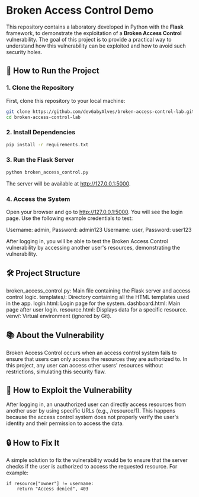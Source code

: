 # Broken Access Control Demo

This repository contains a laboratory developed in Python with the **Flask** framework, to demonstrate the exploitation of a **Broken Access Control** vulnerability. The goal of this project is to provide a practical way to understand how this vulnerability can be exploited and how to avoid such security holes.

## 🚀 How to Run the Project

### 1. Clone the Repository

First, clone this repository to your local machine:

```bash
git clone https://github.com/devGabyAlves/broken-access-control-lab.git
cd broken-access-control-lab 
```

### 2. Install Dependencies
```bash
pip install -r requirements.txt
```

### 3. Run the Flask Server
```bash
python broken_access_control.py
```

The server will be available at http://127.0.0.1:5000.

### 4. Access the System
Open your browser and go to http://127.0.0.1:5000. You will see the login page. Use the following example credentials to test:

Username: admin, Password: admin123
Username: user, Password: user123

After logging in, you will be able to test the Broken Access Control vulnerability by accessing another user's resources, demonstrating the vulnerability.

## 🛠️ Project Structure
broken_access_control.py: Main file containing the Flask server and access control logic.
templates/: Directory containing all the HTML templates used in the app.
    login.html: Login page for the system.
    dashboard.html: Main page after user login.
    resource.html: Displays data for a specific resource.
venv/: Virtual environment (ignored by Git).

## 📚 About the Vulnerability
Broken Access Control occurs when an access control system fails to ensure that users can only access the resources they are authorized to. In this project, any user can access other users' resources without restrictions, simulating this security flaw.

## 🚨 How to Exploit the Vulnerability
After logging in, an unauthorized user can directly access resources from another user by using specific URLs (e.g., /resource/1). This happens because the access control system does not properly verify the user's identity and their permission to access the data.

## 🔒 How to Fix It
A simple solution to fix the vulnerability would be to ensure that the server checks if the user is authorized to access the requested resource. For example:

    if resource["owner"] != username:
        return "Access denied", 403